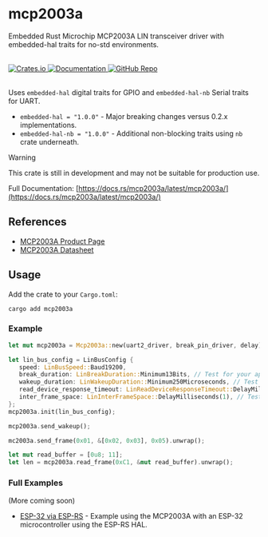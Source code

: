 # mcp2003a

Embedded Rust Microchip MCP2003A LIN transceiver driver with embedded-hal traits for no-std environments.

<br>
<a href="https://crates.io/crates/mcp2003a">
    <img src="https://img.shields.io/crates/v/mcp2003a.svg" alt="Crates.io">
</a>
<a href="https://docs.rs/mcp2003a">
    <img src="https://docs.rs/mcp2003a/badge.svg" alt="Documentation">
</a>
<a href="https://github.com/zpg6/mcp2003a">
    <img src="https://img.shields.io/badge/github-zpg6/mcp2003a-black" alt="GitHub Repo">
</a>
<br><br>

Uses `embedded-hal` digital traits for GPIO and `embedded-hal-nb` Serial traits for UART.

- `embedded-hal = "1.0.0"` - Major breaking changes versus 0.2.x implementations.
- `embedded-hal-nb = "1.0.0"` - Additional non-blocking traits using `nb` crate underneath.

> [!WARNING]
> This crate is still in development and may not be suitable for production use.

Full Documentation: [https://docs.rs/mcp2003a/latest/mcp2003a/](https://docs.rs/mcp2003a/latest/mcp2003a/)

## References

- [MCP2003A Product Page](https://www.microchip.com/wwwproducts/en/MCP2003A)
- [MCP2003A Datasheet](https://ww1.microchip.com/downloads/aemDocuments/documents/OTH/ProductDocuments/DataSheets/20002230G.pdf)

## Usage

Add the crate to your `Cargo.toml`:

```
cargo add mcp2003a
```

### Example

```rust
let mut mcp2003a = Mcp2003a::new(uart2_driver, break_pin_driver, delay);

let lin_bus_config = LinBusConfig {
   speed: LinBusSpeed::Baud19200,
   break_duration: LinBreakDuration::Minimum13Bits, // Test for your application
   wakeup_duration: LinWakeupDuration::Minimum250Microseconds, // Test for your application
   read_device_response_timeout: LinReadDeviceResponseTimeout::DelayMilliseconds(2), // Test for your application
   inter_frame_space: LinInterFrameSpace::DelayMilliseconds(1), // Test for your application
};
mcp2003a.init(lin_bus_config);

mcp2003a.send_wakeup();

mc2003a.send_frame(0x01, &[0x02, 0x03], 0x05).unwrap();

let mut read_buffer = [0u8; 11];
let len = mcp2003a.read_frame(0xC1, &mut read_buffer).unwrap();
```

### Full Examples

(More coming soon)

- [ESP-32 via ESP-RS](https://github.com/zpg6/mcp2003a/tree/main/examples/mcp2003a-esp-rs) - Example using the MCP2003A with an ESP-32 microcontroller using the ESP-RS HAL.
